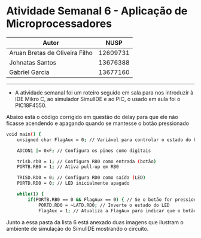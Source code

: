 # Atividade Semanal 6 - Aplicação de Microprocessadores

| Autor                          | NUSP      |
| ------------------------------ | --------- |
| Aruan Bretas de Oliveira Filho | 12609731  |
| Johnatas Santos                | 13676388  |
| Gabriel Garcia                 | 13677160  |

-------

* A atividade semanal foi um roteiro seguido em sala para nos introduzir à IDE Mikro C, ao simulador SimulIDE e ao PIC, o usado em aula foi o PIC18F4550.

Abaixo está o código corrigido em questão do delay para que ele não ficasse acendendo e apagando quando se mantesse o botão pressionado

```bash
void main() {
    unsigned char FlagAux = 0; // Variável para controlar o estado do botão e evitar múltiplas mudanças no LED

    ADCON1 |= 0xF; // Configura os pinos como digitais

    trisb.rb0 = 1; // Configura RB0 como entrada (botão)
    PORTB.RB0 = 1; // Ativa pull-up em RB0

    TRISD.RD0 = 0; // Configura RD0 como saída (LED)
    PORTD.RD0 = 0; // LED inicialmente apagado

    while(1) {
        if(PORTB.RB0 == 0 && FlagAux == 0) { // Se o botão for pressionado e a FlagAux for 0
            PORTD.RD0 = ~LATD.RD0; // Inverte o estado do LED
            FlagAux = 1; // Atualiza a FlagAux para indicar que o botão foi
```

Junto a essa pasta da lista 6 está anexado duas imagens que ilustram o ambiente de simulação do SimulIDE mostrando o circuito.